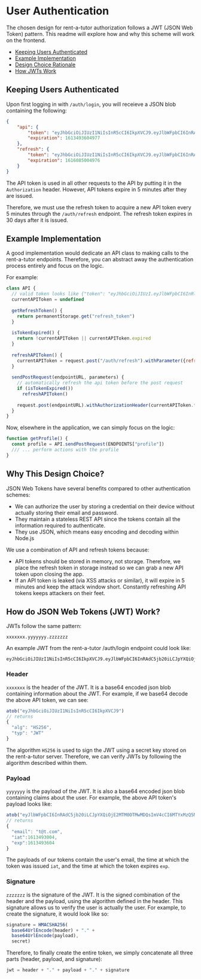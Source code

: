 # User Authentication

The chosen design for rent-a-tutor authorization follows a JWT (JSON Web Token) pattern. This readme will explore how and why this scheme will work on the frontend.

- [Keeping Users Authenticated](#maintain-auth)
- [Example Implementation](#example)
- [Design Choice Rationale](#why)
- [How JWTs Work](#jwt)

<a id="maintain-auth"></a>
## Keeping Users Authenticated

Upon first logging in with `/auth/login`, you will receieve a JSON blob containing the following:
```json
{
    "api": {
        "token": "eyJhbGciOiJIUzI1NiIsInR5cCI6IkpXVCJ9.eyJlbWFpbCI6InRAdC5jb20iLCJpYXQiOjE2MTM0OTMwMDQsImV4cCI6MTYxMzQ5MzYwNH0.9FipAfM9IGJXE9j1BtwUrtdmkBHSXrpbQjx3PTwJXYw",
        "expiration": 1613493604977
    },
    "refresh": {
        "token": "eyJhbGciOiJIUzI1NiIsInR5cCI6IkpXVCJ9.eyJlbWFpbCI6InRAdC5jb20iLCJpYXQiOjE2MTM0OTMwMDQsImV4cCI6MTYxNjA4NTAwNH0.3q_9vMuX2mZU-LfAVBvKmzUZ66PhMz5JwWX9GjapEpE",
        "expiration": 1616085004976
    }
}
```

The API token is used in all other requests to the API by putting it in the `Authorization` header. However, API tokens expire in 5 minutes after they are issued.

Therefore, we must use the refresh token to acquire a new API token every 5 minutes through the `/auth/refresh` endpoint. The refresh token expires in 30 days after it is issued.

<a id="example"></a>
## Example Implementation

A good implementation would dedicate an API class to making calls to the rent-a-tutor endpoints. Therefore, you can abstract away the authentication process entirely and focus on the logic.

For example:
```js
class API {
  // valid token looks like {"token": "eyJhbGciOiJIUzI.eyJlbWFpbCI6InRlc3RAdGVz._X_oyzQ9Lz-MedQeXUX7LdF", "expiration": 1600809341558}
  currentAPIToken = undefined
  
  getRefreshToken() {
    return permanentStorage.get("refresh_token")
  }
  
  isTokenExpired() {
    return !currentAPIToken || currentAPIToken.expired
  }
  
  refreshAPIToken() {
    currentAPIToken = request.post("/auth/refresh").withParameter({refresh_token: this.getRefreshToken()})
  }
  
  sendPostRequest(endpointURL, parameters) {
    // automatically refresh the api token before the post request
    if (isTokenExpired())
      refreshAPIToken()
      
    request.post(endpointURL).withAuthorizationHeader(currentAPIToken.token).withParameters(parameters)
  }
}
```

Now, elsewhere in the application, we can simply focus on the logic:

```js
function getProfile() {
  const profile = API.sendPostRequest(ENDPOINTS["profile"])
  /// ... perform actions with the profile
}
```

<a id="why"></a>
## Why This Design Choice?

JSON Web Tokens have several benefits compared to other authentication schemes:
- We can authorize the user by storing a credential on their device without actually storing their email and password.
- They maintain a stateless REST API since the tokens contain all the information required to authenticate.
- They use JSON, which means easy encoding and decoding within Node.js

We use a combination of API and refresh tokens because:
- API tokens should be stored in memory, not storage. Therefore, we place the refresh token in storage instead so we can grab a new API token upon closing the app.
- If an API token is leaked (via XSS attacks or similar), it will expire in 5 minutes and keep the attack window short. Constantly refreshing API tokens keeps attackers on their feet.


<a id="jwt"></a>
## How do JSON Web Tokens (JWT) Work?

JWTs follow the same pattern:

```
xxxxxxx.yyyyyyy.zzzzzzz
```

An example JWT from the rent-a-tutor /auth/login endpoint could look like:

```
eyJhbGciOiJIUzI1NiIsInR5cCI6IkpXVCJ9.eyJlbWFpbCI6InRAdC5jb20iLCJpYXQiOjE2MTM0OTMwMDQsImV4cCI6MTYxMzQ5MzYwNH0.9FipAfM9IGJXE9j1BtwUrtdmkBHSXrpbQjx3PTwJXYw
```

### Header
`xxxxxxx` is the header of the JWT. It is a base64 encoded json blob containing information about the JWT. For example, if we base64 decode the above API token, we can see:

```js
atob("eyJhbGciOiJIUzI1NiIsInR5cCI6IkpXVCJ9")
// returns
{
  "alg": "HS256",
  "typ": "JWT"
}
```

The algorithm `HS256` is used to sign the JWT using a secret key stored on the rent-a-tutor server. Therefore, we can verify JWTs by following the algorithm described within them.

### Payload
`yyyyyyy` is the payload of the JWT. It is also a base64 encoded json blob containing claims about the user. For example, the above API token's payload looks like:

```js
atob("eyJlbWFpbCI6InRAdC5jb20iLCJpYXQiOjE2MTM0OTMwMDQsImV4cCI6MTYxMzQ5MzYwNH0")
// returns
{
  "email": "t@t.com",
  "iat":1613493004,
  "exp":1613493604
}
```

The payloads of our tokens contain the user's email, the time at which the token was issued `iat`, and the time at which the token expires `exp`.

### Signature

`zzzzzzz` is the signature of the JWT. It is the signed combination of the header and the payload, using the algorithm defined in the header. This signature allows us to verify the user is actually the user.
For example, to create the signature, it would look like so:

```js
signature = HMACSHA256(
  base64UrlEncode(header) + "." +
  base64UrlEncode(payload),
  secret)
```

Therefore, to finally create the entire token, we simply concatenate all three parts (header, payload, and signature):

```js
jwt = header + "." + payload + "." + signature
```

